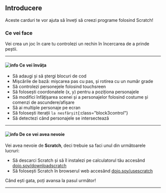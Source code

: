 ## Introducere

Aceste carduri te vor ajuta să înveți să creezi programe folosind Scratch! 

### Ce vei face

Vei crea un joc în care tu controlezi un rechin în încercarea de a prinde peștii.

---

#### ![info](/images/info.png) Ce vei învăța

* Să adaugi și să ștergi blocuri de cod
* Mișcările de bază: mișcarea pas cu pas, și rotirea cu un număr grade
* Să controlezi personejele folosind touchsreen
* Să folosești coordonatele (x, y) pentru a poziționa personajele
* Să modifici înfățișarea scenei și a personajelor folosind costume și comenzi de ascundere/afișare
* Să ai multiple personaje pe ecran
* Să folosești iterații `la nesfârșit`{:class="block3control"}
* Să detectezi când personajele se intersectează

---

#### ![info](/images/info.png) De ce vei avea nevoie


Vei avea nevoie de **Scratch**, deci trebuie sa faci unul din următoarele lucruri:

+ Să descarci Scratch și să îl instalezi pe calculatorul tău accesând [dojo.soy/downloadscratch](http://dojo.soy/downloadscratch)
+ Să folosești Scratch în browserul web accesând [dojo.soy/usescratch](http://dojo.soy/usescratch)

Când ești gata, poți avansa la pasul următor!

---
